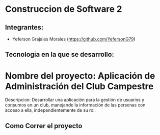 # Construccion de Software 2

## Integrantes:
- Yeferson Grajales Morales (https://github.com/YefersonG79)

## Tecnologia en la que se desarrollo:
<TEGNOLOGIA>

# Nombre del proyecto: Aplicación de Administración del Club Campestre

Descripcion: Desarrollar una aplicación para la gestión de usuarios y consumos en un club, 
manejando la información de las personas con acceso a ella, 
independientemente de su rol. 


## Como Correr el proyecto 

